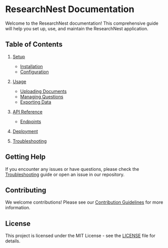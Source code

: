 # ResearchNest Documentation

Welcome to the ResearchNest documentation! This comprehensive guide will help you set up, use, and maintain the ResearchNest application.

## Table of Contents

1. [Setup](#setup)
   - [Installation](./setup/installation.md)
   - [Configuration](./setup/configuration.md)

2. [Usage](./usage/quickstart.md)
   - [Uploading Documents](./usage/guides/uploading_documents.md)
   - [Managing Questions](./usage/guides/managing_questions.md)
   - [Exporting Data](./usage/guides/exporting_data.md)

3. [API Reference](./api/overview.md)
   - [Endpoints](./api/endpoints.md)

4. [Deployment](./deployment/production.md)

5. [Troubleshooting](./troubleshooting/common_issues.md)

## Getting Help

If you encounter any issues or have questions, please check the [Troubleshooting](./troubleshooting/common_issues.md) guide or open an issue in our repository.

## Contributing

We welcome contributions! Please see our [Contribution Guidelines](../CONTRIBUTING.md) for more information.

## License

This project is licensed under the MIT License - see the [LICENSE](../LICENSE) file for details.